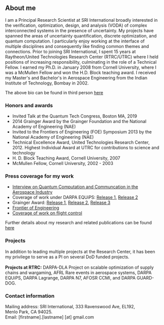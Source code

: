 ## About me

I am a Principal Research Scientist at SRI International broadly interested in the verification, optimization, design, and analysis (VODA) of complex interconnected systems in the presence of uncertainty. My projects have spanned the areas of uncertainty quantification, discrete optimization, and quantum computation. I particularly enjoy working at the interface of multiple disciplines and consequently like finding common themes and connections. Prior to joining SRI International, I spent 15 years at Raytheon/United Technologies Research Center (RTRC/UTRC) where I held positions of increasing responsibility, culminating in the role of a Technical Fellow. I earned my Ph.D. in January 2008 from Cornell University, where I was a McMullen Fellow and won the H.D. Block teaching award. I received my Master's and Bachelor's in Aerospace Engineering from the Indian Institute of Technology, Bombay in 2002.

The above bio can be found in third person [here](https://tuhinsahai.github.io/thirdpersonbio)

### Honors and awards

- Invited Talk at the Quantum Tech Congress, Boston MA, 2019
- 2014 Grainger Award by the Grainger Foundation and the National Academy of Engineering (NAE)
- Invited to the Frontiers of Engineering (FOE) Symposium 2013 by the National Academy of Engineering (NAE)
- Technical Excellence Award, United Technologies Research Center, 2012. Highest Individual Award at UTRC for contributions to science and technology
- H. D. Block Teaching Award, Cornell University, 2007
- McMullen Fellow, Cornell University, 2002 - 2003

### Press coverage for my work

- [Interview on Quantum Computation and Communcation in the Aerospace Industry](https://www.quantumtechcongress.com/blog/interview-dr-tuhin-sahai-associate-director-united-technologies-research-center)
- Coverage of work under DARPA EQUiPS: [Release 1](https://aerospaceamerica.aiaa.org/departments/wringing-out-the-risks/), [Release 2](https://aerospaceamerica.aiaa.org/year-in-review/applying-uncertainty-quantification-to-complex-systems/)
- Grainger Award: [Release 1](https://www.naefrontiers.org/Media/PressReleases1698]4/42850.aspx), [Release 2](http://www.utrc.utc.com/20140826_UTRC%20Receives%20National%20Engineering%20Research%20Grant.html), [Release 3](https://engineering.ucdavis.edu/blog/john-owens-receives-nae-grainger-grant/)
- [Frontier of Engineering](https://www.nae.edu/default.aspx?id=83545)
- [Coverage of work on flight control](http://archive.indianexpress.com/storyOld.php?storyId=85051)

Further details about my research and related publications can be found [here](https://tuhinsahai.github.io/research)

### Projects
In addition to leading multiple projects at the Research Center, it has been my privilege to serve as a PI on several DoD funded projects. \
\
**Projects at RTRC:** DARPA-DLA Project on scalable optimization of supply chains and wargaming, AFRL Rare events in aerospace systems, DARPA EQUiPS, DARPA Lagrange, DARPA N7, AFOSR CCMI, and DARPA GUARD-DOG.


### Contact information
Mailing address: SRI International, 333 Ravenswood Ave, EL192,<br/>
                 Menlo Park, CA 94025.<br/>
Email: [firstname].[lastname] [at] gmail.com

